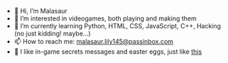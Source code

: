 - 👋 Hi, I’m Malasaur
- 👀 I’m interested in videogames, both playing and making them
- 🌱 I’m currently learning Python, HTML, CSS, JavaScript, C++, Hacking (no just kidding! maybe...)
- 📫 How to reach me: malasaur.lily145@passinbox.com
- 🥚 I like in-game secrets messages and easter eggs, just like [this](https://youtu.be/xvFZjo5PgG0)

